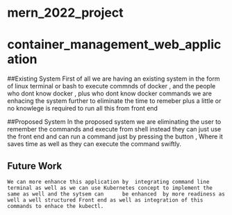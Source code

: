 # mern_2022_project
# container_management_web_application 



##Existing System 
 First of all we are having an existing system in the form of linux terminal or bash to execute commnds of docker , and the people who dont know docker , plus who dont   know docker commands we are enhacing the system further to eliminate the time to remeber plus a little  or no knowlege is required to run all this  from front end
 
 ##Proposed System 
  In the proposed system we are eliminating the user to remember the commands and execute from shell instead they can just use the front end and can run a command just     by pressing the button , Where it saves time as well as they can execute the command  swiftly.
 
## Future Work 
    We can more enhance this application by  integrating command line terminal as well as we can use Kubernetes concept to implement the same as well and the sytsem can      be enhanced  by more readiness as well a well structured Front end as well as integration of this commands to enhace the kubectl.
 
